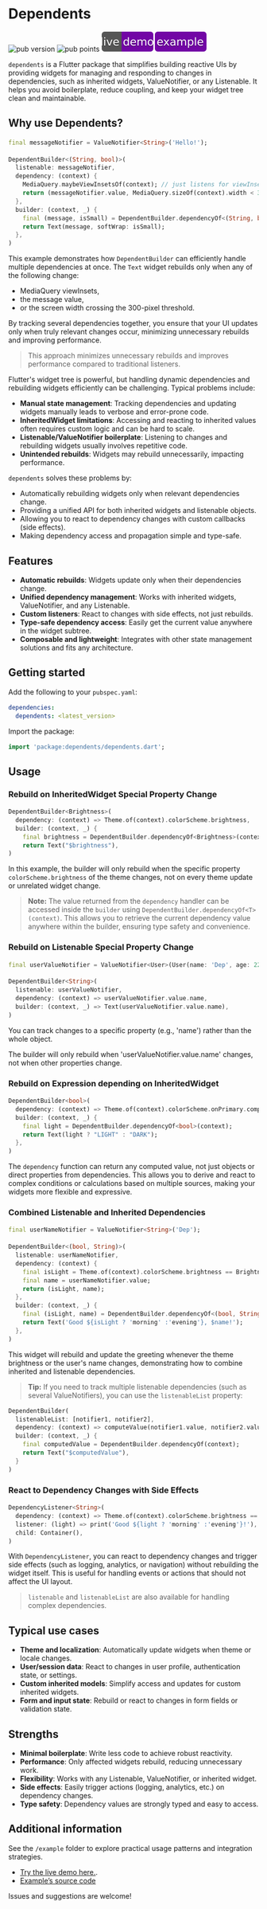 <!--
This README describes the package. If you publish this package to pub.dev,
this README's contents appear on the landing page for your package.

For information about how to write a good package README, see the guide for
[writing package pages](https://dart.dev/tools/pub/writing-package-pages).

For general information about developing packages, see the Dart guide for
[creating packages](https://dart.dev/guides/libraries/create-packages)
and the Flutter guide for
[developing packages and plugins](https://flutter.dev/to/develop-packages).
-->



# Dependents
![pub version](https://img.shields.io/pub/v/dependents)
![pub points](https://img.shields.io/pub/points/dependents)
[![live demo](./example/livedemo.svg)](https://dartius-dev.github.io/dependents/)
[![example](./example/example.svg)](https://github.com/dartius-dev/dependents/blob/main/example/lib/main.dart)

`dependents` is a Flutter package that simplifies building reactive UIs by providing widgets for managing and responding to changes in dependencies, such as inherited widgets, ValueNotifier, or any Listenable. It helps you avoid boilerplate, reduce coupling, and keep your widget tree clean and maintainable.

## Why use Dependents?

```dart
final messageNotifier = ValueNotifier<String>('Hello!');

DependentBuilder<(String, bool)>(
  listenable: messageNotifier,
  dependency: (context) {
    MediaQuery.maybeViewInsetsOf(context); // just listens for viewInsets changes
    return (messageNotifier.value, MediaQuery.sizeOf(context).width < 300);
  },
  builder: (context, _) {
    final (message, isSmall) = DependentBuilder.dependencyOf<(String, bool)>(context);
    return Text(message, softWrap: isSmall);
  },
)
```

This example demonstrates how `DependentBuilder` can efficiently handle multiple dependencies at once. The `Text` widget rebuilds only when any of the following change:
* MediaQuery viewInsets,
* the message value,
* or the screen width crossing the 300-pixel threshold.

By tracking several dependencies together, you ensure that your UI updates only when truly relevant changes occur, minimizing unnecessary rebuilds and improving performance.

> This approach minimizes unnecessary rebuilds and improves performance compared to traditional listeners.

Flutter's widget tree is powerful, but handling dynamic dependencies and rebuilding widgets efficiently can be challenging. Typical problems include:

- **Manual state management**: Tracking dependencies and updating widgets manually leads to verbose and error-prone code.
- **InheritedWidget limitations**: Accessing and reacting to inherited values often requires custom logic and can be hard to scale.
- **Listenable/ValueNotifier boilerplate**: Listening to changes and rebuilding widgets usually involves repetitive code.
- **Unintended rebuilds**: Widgets may rebuild unnecessarily, impacting performance.

`dependents` solves these problems by:

- Automatically rebuilding widgets only when relevant dependencies change.
- Providing a unified API for both inherited widgets and listenable objects.
- Allowing you to react to dependency changes with custom callbacks (side effects).
- Making dependency access and propagation simple and type-safe.

## Features

- **Automatic rebuilds**: Widgets update only when their dependencies change.
- **Unified dependency management**: Works with inherited widgets, ValueNotifier, and any Listenable.
- **Custom listeners**: React to changes with side effects, not just rebuilds.
- **Type-safe dependency access**: Easily get the current value anywhere in the widget subtree.
- **Composable and lightweight**: Integrates with other state management solutions and fits any architecture.

## Getting started

Add the following to your `pubspec.yaml`:

```yaml
dependencies:
  dependents: <latest_version>
```

Import the package:

```dart
import 'package:dependents/dependents.dart';
```

## Usage

### Rebuild on InheritedWidget Special Property Change

```dart
DependentBuilder<Brightness>(
  dependency: (context) => Theme.of(context).colorScheme.brightness,
  builder: (context, _) {
    final brightness = DependentBuilder.dependencyOf<Brightness>(context);
    return Text("$brightness"),
)
```

In this example, the builder will only rebuild when the specific property `colorScheme.brightness` of the theme changes, not on every theme update or unrelated widget change.

> **Note:** The value returned from the `dependency` handler can be accessed inside the `builder` using `DependentBuilder.dependencyOf<T>(context)`. This allows you to retrieve the current dependency value anywhere within the builder, ensuring type safety and convenience.


### Rebuild on Listenable Special Property Change

```dart
final userValueNotifier = ValueNotifier<User>(User(name: 'Dep', age: 22));

DependentBuilder<String>(
  listenable: userValueNotifier,
  dependency: (context) => userValueNotifier.value.name,
  builder: (context, _) => Text(userValueNotifier.value.name),
)
```

You can track changes to a specific property (e.g., 'name') rather than the whole object.

The builder will only rebuild when 'userValueNotifier.value.name' changes, not when other properties change.


### Rebuild on Expression depending on InheritedWidget

```dart
DependentBuilder<bool>(
  dependency: (context) => Theme.of(context).colorScheme.onPrimary.computeLuminance() > 0.5,
  builder: (context, _) {
    final light = DependentBuilder.dependencyOf<bool>(context);
    return Text(light ? "LIGHT" : "DARK");
  },
)
```

The `dependency` function can return any computed value, not just objects or direct properties from dependencies. This allows you to derive and react to complex conditions or calculations based on multiple sources, making your widgets more flexible and expressive.

### Combined Listenable and Inherited Dependencies

```dart
final userNameNotifier = ValueNotifier<String>('Dep');

DependentBuilder<(bool, String)>(
  listenable: userNameNotifier,
  dependency: (context) {
    final isLight = Theme.of(context).colorScheme.brightness == Brightness.light;
    final name = userNameNotifier.value;
    return (isLight, name);
  },
  builder: (context, _) {
    final (isLight, name) = DependentBuilder.dependencyOf<(bool, String)>(context);
    return Text('Good ${isLight ? 'morning' :'evening'}, $name!');
  },
)
```


This widget will rebuild and update the greeting whenever the theme brightness or the user's name changes, demonstrating how to combine inherited and listenable dependencies.

> **Tip:** If you need to track multiple listenable dependencies (such as several ValueNotifiers), you can use the `listenableList` property:

```dart
DependentBuilder(
  listenableList: [notifier1, notifier2],
  dependency: (context) => computeValue(notifier1.value, notifier2.value),
  builder: (context, _) {
    final computedValue = DependentBuilder.dependencyOf(context);
    return Text("$computedValue"),
  }
)
```

### React to Dependency Changes with Side Effects

```dart
DependencyListener<String>(
  dependency: (context) => Theme.of(context).colorScheme.brightness == Brightness.light;,
  listener: (light) => print('Good ${light ? 'morning' :'evening'}!'),
  child: Container(),
)
```
With `DependencyListener`, you can react to dependency changes and trigger side effects (such as logging, analytics, or navigation) without rebuilding the widget itself. This is useful for handling events or actions that should not affect the UI layout.

> `listenable` and `listenableList` are also available for handling complex dependencies.

## Typical use cases

- **Theme and localization**: Automatically update widgets when theme or locale changes.
- **User/session data**: React to changes in user profile, authentication state, or settings.
- **Custom inherited models**: Simplify access and updates for custom inherited widgets.
- **Form and input state**: Rebuild or react to changes in form fields or validation state.

## Strengths

- **Minimal boilerplate**: Write less code to achieve robust reactivity.
- **Performance**: Only affected widgets rebuild, reducing unnecessary work.
- **Flexibility**: Works with any Listenable, ValueNotifier, or inherited widget.
- **Side effects**: Easily trigger actions (logging, analytics, etc.) on dependency changes.
- **Type safety**: Dependency values are strongly typed and easy to access.

## Additional information

See the `/example` folder to explore practical usage patterns and integration strategies. 

* [Try the live demo here.](https://dartius-dev.github.io/dependents/).
* [Example’s source code](https://github.com/dartius-dev/dependents/blob/main/example/lib/main.dart)

Issues and suggestions are welcome!

